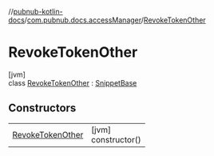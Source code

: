 //[pubnub-kotlin-docs](../../../index.md)/[com.pubnub.docs.accessManager](../index.md)/[RevokeTokenOther](index.md)

# RevokeTokenOther

[jvm]\
class [RevokeTokenOther](index.md) : [SnippetBase](../../com.pubnub.docs/-snippet-base/index.md)

## Constructors

| | |
|---|---|
| [RevokeTokenOther](-revoke-token-other.md) | [jvm]<br>constructor() |
